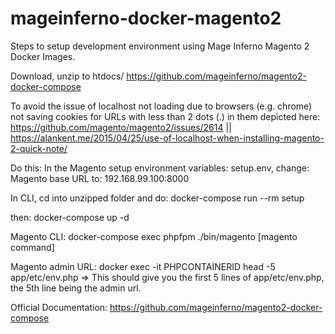 # mageinferno-docker-magento2
Steps to setup development environment using Mage Inferno Magento 2 Docker Images.

Download, unzip to htdocs/
https://github.com/mageinferno/magento2-docker-compose

To avoid the issue of localhost not loading due to browsers (e.g. chrome) not saving cookies for URLs with less than 2 dots (.) in them depicted here: https://github.com/magento/magento2/issues/2614 || https://alankent.me/2015/04/25/use-of-localhost-when-installing-magento-2-quick-note/

Do this:
In the Magento setup environment variables: setup.env, change:
Magento base URL to: 192.168.99.100:8000

In CLI, cd into unzipped folder and do:
docker-compose run --rm setup

then:
docker-compose up -d

Magento CLI: docker-compose exec phpfpm ./bin/magento [magento command]

Magento admin URL: 
docker exec -it PHPCONTAINERID head -5 app/etc/env.php => This should give you the first 5 lines of app/etc/env.php, the 5th line being the admin url.

Official Documentation: https://github.com/mageinferno/magento2-docker-compose

